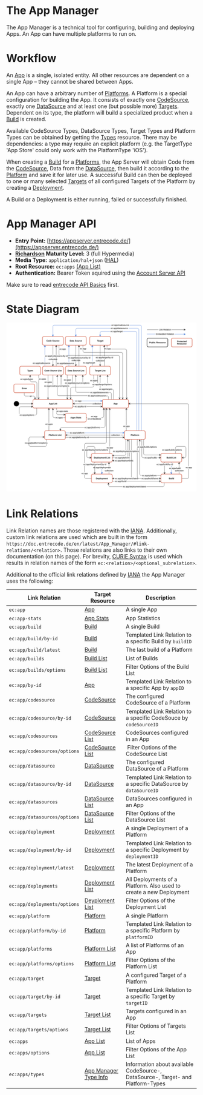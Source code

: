 # The App Manager

The App Manager is a technical tool for configuring, building and deploying Apps. An App can have multiple platforms to run on. 

# Workflow

An [App](resources/app/) is a single, isolated entity. All other resources are dependent on a single App – they cannot be shared between Apps. 

An App can have a arbitrary number of [Platforms](resources/platform/). A Platform is a special configuration for building the App. It consists of exactly one [CodeSource](resources/codesource/), exactly one [DataSource](resources/datasource/) and at least one (but possible more) [Targets](resources/target/). Dependent on its type, the platform will build a specialized product when a [Build](resources/build/) is created.

Available CodeSource Types, DataSource Types, Target Types and Platform Types can be obtained by getting the [Types](resources/apptypes/) resource. There may be dependencies: a type may require an explicit platform (e.g. the TargetType 'App Store' could only work with the PlatformType 'iOS').

When creating a [Build](resources/build/) for a [Platforms](resources/platform/), the App Server will obtain Code from the [CodeSource](resources/codesource/), Data from the [DataSource](resources/datasource/), then build it according to the [Platform](resources/platform/) and save it for later use. A successful Build can then be deployed to one or many selected [Targets](resources/target/) of all configured Targets of the Platform by creating a [Deployment](resources/deployment/).

A Build or a Deployment is either running, failed or successfully finished.

# App Manager API 

* **Entry Point:** [https://appserver.entrecode.de/](https://appserver.entrecode.de/)
* **[Richardson](http://martinfowler.com/articles/richardsonMaturityModel.html) Maturity Level:** 3 (full Hypermedia)
* **Media Type:** `application/hal+json` ([HAL](https://tools.ietf.org/html/draft-kelly-json-hal-06))
* **Root Resource:** `ec:apps` [(App List)](resources/app/#list)
* **Authentication:** Bearer Token aquired using the [Account Server API](account_server/#authentication)

Make sure to read [entrecode API Basics](../) first.


# State Diagram

[![State Diagram](img/statediagram-app.svg)](img/statediagram-app.svg)


# Link Relations

Link Relation names are those registered with the [IANA](http://www.iana.org/assignments/link-relations/link-relations.xhtml). Additionally, custom link relations are used which are built in the form `https://doc.entrecode.de/en/latest/App_Manager/#link-relations/<relation>`. Those relations are also links to their own documentation (on this page). 
For brevity, [CURIE Syntax](http://www.w3.org/TR/curie/) is used which results in relation names of the form `ec:<relation>/<optional_subrelation>`. 

Additional to the official link relations defined by [IANA](http://www.iana.org/assignments/link-relations/link-relations.xhtml) the App Manager uses the following:


| Link Relation                                                                    | Target Resource                                | Description |
|----------------------------------------------------------------------------------|------------------------------------------------|-------------|
| `ec:app`							<a name="relation-app"></a>                     | [App](resources/app/)                          | A single App |
| `ec:app-stats`					<a name="relation-app-stats"></a>               | [App Stats](resources/app-stats/)              | App Statistics |
| `ec:app/build`					<a name="relation-app/build"></a>               | [Build](resources/build/)                      | A single Build | 
| `ec:app/build/by-id`				<a name="relation-app/build/by-id"></a>         | [Build](resources/build)                       | Templated Link Relation to a specific Build by `buildID` |
| `ec:app/build/latest`				<a name="relation-app/build/by-id"></a>         | [Build](resources/build)                       | The last build of a Platform |
| `ec:app/builds` 					<a name="relation-app/builds"></a>              | [Build List](resources/build/#list)            | List of Builds |
| `ec:app/builds/options` 			<a name="relation-app/builds"></a>              | [Build List](resources/build/#list)            | Filter Options of the Build List |
| `ec:app/by-id`					<a name="relation-app/by-id"></a>               | [App](resources/app/)                          | Templated Link Relation to a specific App by `appID` |
| `ec:app/codesource`				<a name="relation-app/codesource"></a>          | [CodeSource](resources/codesource/)            | The configured CodeSource of a Platform |
| `ec:app/codesource/by-id`			<a name="relation-app/codesource/by-id"></a>    | [CodeSource](resources/codesource/)            | Templated Link Relation to a specific CodeSouce by `codeSourceID` |
| `ec:app/codesources`				<a name="relation-app/codesources"></a>         | [CodeSource List](resources/codesource/#list)  | CodeSources configured in an App |
| `ec:app/codesources/options`     <a name="relation-app/codesources/options"></a> | [CodeSource List](resources/codesource/#list)  | Filter Options of the CodeSource List |
| `ec:app/datasource`				<a name="relation-app/datasource"></a>          | [DataSource](resources/datasource/)            | The configured DataSource of a Platform |
| `ec:app/datasource/by-id`        <a name="relation-app/datasource/by-id"></a>    | [DataSource](resource/datasource/)             | Templated Link Relation to a specific DataSource by `dataSourceID` |
| `ec:app/datasources`				<a name="relation-app/datasources"></a>         | [DataSource List](resources/datasource/#list)  | DataSources configured in an App |
| `ec:app/datasources/options`     <a name="relation-app/datasources/options"></a> | [DataSource List](resources/datasource/#list)  | Filter Options of the DataSource List |
| `ec:app/deployment`				<a name="relation-app/deployment"></a>          | [Deployment](resources/deployment/)            | A single Deployment of a Platform |
| `ec:app/deployment/by-id`        <a name="relation-app/deployment/by-id"></a>    | [Deployment](resources/deployment/)            | Templated Link Relation to a specific Deployment by `deploymentID` |
| `ec:app/deployment/latest`		<a name="relation-app/deployment/latest"></a>   | [Deployment](resources/deployment/)            | The latest Deployment of a Platform |
| `ec:app/deployments`				<a name="relation-app/deployments"></a>         | [Deployment List](resources/deployment/#list)  | All Deployments of a Platform. Also used to create a new Deployment |
| `ec:app/deployments/options`     <a name="relation-app/deployments/options"></a> | [Deyploment List](resources/deployment/#list)  | Filter Options of the Deployment List |
| `ec:app/platform`					<a name="relation-app/platform"></a>            | [Platform](resources/platform/)                | A single Platform |
| `ec:app/platform/by-id`			<a name="relation-app/platform/by-id"></a>      | [Platform](resources/platform/)                | Templated Link Relation to a specific Platform by `platformID` |
| `ec:app/platforms`				<a name="relation-app/platforms"></a>           | [Platform List](resources/platform/#list)      | A list of Platforms of an App |
| `ec:app/platforms/options`		<a name="relation-app/platforms/options"></a>   | [Platform List](resources/platform/#list)      | Filter Options of the Platform List |
| `ec:app/target`					<a name="relation-app/target"></a>              | [Target](resources/target/)                    | A configured Target of a Platform |
| `ec:app/target/by-id`            <a name="relation-app/target/by-id"></a>        | [Target](resources/target/)                    | Templated Link Relation to a specific Target by `targetID`|
| `ec:app/targets`					<a name="relation-app/targets"></a>             | [Target List](resources/target/#list)          | Targets configured in an App |
| `ec:app/targets/options`         <a name="relation-app/targets/options"></a>     | [Target List](resources/target/#list)          | Filter Options of Targets List |
| `ec:apps`							<a name="relation-apps"></a>                    | [App List](resources/app/#list)                | List of Apps |
| `ec:apps/options`					<a name="relation-apps/options"></a>            | [App List](resources/app/#list)                | Filter Options of the App List |
| `ec:apps/types`					<a name="relation-apps/types"></a>              | [App Manager Type Info](resources/apptypes/)   | Information about available CodeSource-, DataSource-, Target- and Platform-Types |
